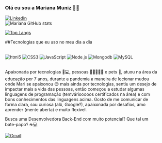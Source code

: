 ### Olá eu sou a Mariana Muniz 🙋‍♀️
[![Linkedin](https://img.shields.io/badge/LinkedIn-0077B5?style=for-the-badge&logo=linkedin&logoColor=white)](https://www.linkedin.com/in/mariana-muniz-desenvolvedora/)</br>
![Mariana GitHub stats](https://github-readme-stats.vercel.app/api?username=MarianaGSMuniz&theme=bear_icons=true)

[![Top Langs](https://github-readme-stats.vercel.app/api/top-langs/?username=MarianaGSMuniz)](https://github.com//MarianaGSMuniz/github-readme-stats)

##Tecnologias que eu uso no meu dia a dia 
<div style ="display: inline_block"></br>
<img align="center" alt= "html5" src="https://img.shields.io/badge/HTML5-E34F26?style=for-the-badge&logo=html5&logoColor=white" />
<img align="center" alt= "CSS3" src="https://img.shields.io/badge/CSS3-1572B6?style=for-the-badge&logo=css3&logoColor=white" />
<img align="center" alt= "JavaScript" src="	https://img.shields.io/badge/JavaScript-323330?style=for-the-badge&logo=javascript&logoColor=F7DF1E">
<img align="center" alt= "Node.js" src="https://img.shields.io/badge/Node.js-43853D?style=for-the-badge&logo=node.js&logoColor=white" />
<img align="center" alt= "Mongodb" src="https://img.shields.io/badge/MongoDB-4EA94B?style=for-the-badge&logo=mongodb&logoColor=white" />
<img align="center" alt= "MySQL" src="https://img.shields.io/badge/MySQL-005C84?style=for-the-badge&logo=mysql&logoColor=white" />

 </div> <br/>

 Apaixonada por tecnologias 📱💻, pessoas 🙍‍♀️🙎‍♂️👶 e pets 🐾, atuou na área da educação por 7 anos, durante a pandemia a maneira de lecionar mudou onde Mari se apaixonou 😍 mais ainda por tecnologias, sentiu um desejo de impactar mais a vida das pessoas, então começou a estudar algumas linguagens de programação (temváriooooos certificados na área) e com bons conhecimentos das linguagens acima.
 Gosto de me comunicar de forma clara, sou curiosa (alô, Google?), apaixonada por desafios, amo aprender (mente aberta) e muito flexível.

Busca uma Desenvolvedora Back-End  com muito potencial?
Que tal um bate-papo? ☕💻

[![Gmail](	https://img.shields.io/badge/Gmail-D14836?style=for-the-badge&logo=gmail&logoColor=white)](mailto:maewerton60@gmail.com">)
